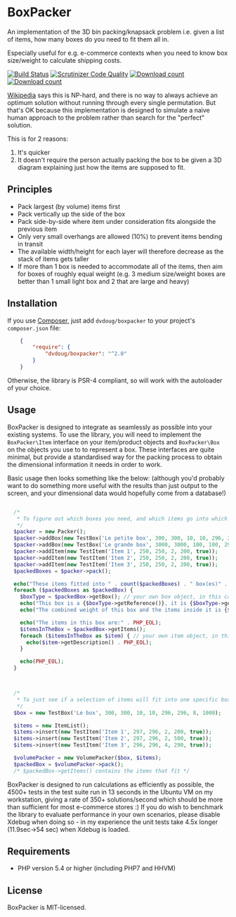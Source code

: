BoxPacker
=========

An implementation of the 3D bin packing/knapsack problem i.e. given a list of items, how many boxes do you need to fit
them all in.

Especially useful for e.g. e-commerce contexts when you need to know box size/weight to calculate shipping costs.

[![Build Status](https://travis-ci.org/dvdoug/BoxPacker.svg?branch=master)](https://travis-ci.org/dvdoug/BoxPacker)
[![Scrutinizer Code Quality](https://scrutinizer-ci.com/g/dvdoug/BoxPacker/badges/quality-score.png?b=master)](https://scrutinizer-ci.com/g/dvdoug/BoxPacker/?branch=master)
[![Download count](https://img.shields.io/packagist/dt/dvdoug/boxpacker.svg)](https://packagist.org/packages/dvdoug/boxpacker)
[![Download count](https://img.shields.io/packagist/v/dvdoug/boxpacker.svg)](https://packagist.org/packages/dvdoug/boxpacker)


[Wikipedia](http://en.wikipedia.org/wiki/Bin_packing_problem) says this is NP-hard, and there is no way to always
achieve an optimum solution without running through every single permutation. But that's OK because this implementation
is designed to simulate a naive human approach to the problem rather than search for the "perfect" solution.

This is for 2 reasons:

1. It's quicker
2. It doesn't require the person actually packing the box to be given a 3D diagram
   explaining just how the items are supposed to fit.

Principles
----------

 * Pack largest (by volume) items first
 * Pack vertically up the side of the box
 * Pack side-by-side where item under consideration fits alongside the previous item
 * Only very small overhangs are allowed (10%) to prevent items bending in transit
 * The available width/height for each layer will therefore decrease as the stack of items gets taller
 * If more than 1 box is needed to accommodate all of the items, then aim for boxes of roughly equal weight
   (e.g. 3 medium size/weight boxes are better than 1 small light box and 2 that are large and heavy)


Installation
------------
If you use [Composer](http://getcomposer.org/), just add `dvdoug/boxpacker` to your project's `composer.json` file:
```json
    {
        "require": {
            "dvdoug/boxpacker": "^2.0"
        }
    }
```

Otherwise, the library is PSR-4 compliant, so will work with the autoloader of your choice.

Usage
-----
BoxPacker is designed to integrate as seamlessly as possible into your existing systems. To use the library, you will
need to implement the `BoxPacker\Item` interface on your item/product objects and `BoxPacker\Box` on the objects you use to to represent a box.
These interfaces are quite minimal, but provide a standardised way for the packing process to obtain the dimensional information it needs in order to work.

Basic usage then looks something like the below:
(although you'd probably want to do something more useful with the results than just output to the screen, and your dimensional data would hopefully come from a database!)

```php

  /*
   * To figure out which boxes you need, and which items go into which box
   */
  $packer = new Packer();
  $packer->addBox(new TestBox('Le petite box', 300, 300, 10, 10, 296, 296, 8, 1000));
  $packer->addBox(new TestBox('Le grande box', 3000, 3000, 100, 100, 2960, 2960, 80, 10000));
  $packer->addItem(new TestItem('Item 1', 250, 250, 2, 200, true));
  $packer->addItem(new TestItem('Item 2', 250, 250, 2, 200, true));
  $packer->addItem(new TestItem('Item 3', 250, 250, 2, 200, true));
  $packedBoxes = $packer->pack();

  echo("These items fitted into " . count($packedBoxes) . " box(es)" . PHP_EOL);
  foreach ($packedBoxes as $packedBox) {
    $boxType = $packedBox->getBox(); // your own box object, in this case TestBox
    echo("This box is a {$boxType->getReference()}, it is {$boxType->getOuterWidth()}mm wide, {$boxType->getOuterLength()}mm long and {$boxType->getOuterDepth()}mm high" . PHP_EOL);
    echo("The combined weight of this box and the items inside it is {$packedBox->getWeight()}g" . PHP_EOL);

    echo("The items in this box are:" . PHP_EOL);
    $itemsInTheBox = $packedBox->getItems();
    foreach ($itemsInTheBox as $item) { // your own item object, in this case TestItem
      echo($item->getDescription() . PHP_EOL);
    }

    echo(PHP_EOL);
  }



  /*
   * To just see if a selection of items will fit into one specific box
   */
  $box = new TestBox('Le box', 300, 300, 10, 10, 296, 296, 8, 1000);

  $items = new ItemList();
  $items->insert(new TestItem('Item 1', 297, 296, 2, 200, true));
  $items->insert(new TestItem('Item 2', 297, 296, 2, 500, true));
  $items->insert(new TestItem('Item 3', 296, 296, 4, 290, true));

  $volumePacker = new VolumePacker($box, $items);
  $packedBox = $volumePacker->pack();
  /* $packedBox->getItems() contains the items that fit */
```

BoxPacker is designed to run calculations as efficiently as possible, the 4500+ tests in the test suite run in 13
seconds in the Ubuntu VM on my workstation, giving a rate of 350+ solutions/second which should be more than sufficient for
most e-commerce stores :) If you do wish to benchmark the library to evaluate performance in your own scenarios, please
disable Xdebug when doing so - in my experience the unit tests take 4.5x longer (11.9sec->54 sec) when Xdebug is loaded.

Requirements
------------

* PHP version 5.4 or higher (including PHP7 and HHVM)

License
-------
BoxPacker is MIT-licensed. 
